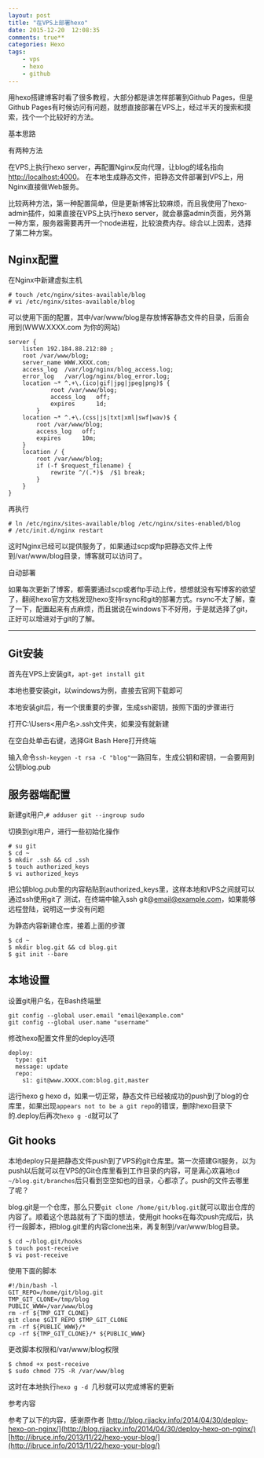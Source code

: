 ```yaml
---
layout: post
title: "在VPS上部署hexo"
date: 2015-12-20  12:08:35
comments: true**
categories: Hexo
tags: 
	- vps
	- hexo
	- github
---
```



用hexo搭建博客时看了很多教程，大部分都是讲怎样部署到Github Pages，但是Github Pages有时候访问有问题，就想直接部署在VPS上，经过半天的搜索和摸索，找个一个比较好的方法。


基本思路

有两种方法

在VPS上执行hexo server，再配置Nginx反向代理，让blog的域名指向[http://localhost:4000](http://localhost:4000)。
在本地生成静态文件，把静态文件部署到VPS上，用Nginx直接做Web服务。

比较两种方法，第一种配置简单，但是更新博客比较麻烦，而且我使用了hexo-admin插件，如果直接在VPS上执行hexo server，就会暴露admin页面，另外第一种方案，服务器需要再开一个node进程，比较浪费内存。综合以上因素，选择了第二种方案。

<!-- more -->

## Nginx配置 ##
在Nginx中新建虚拟主机

	# touch /etc/nginx/sites-available/blog
	# vi /etc/nginx/sites-available/blog
可以使用下面的配置，其中/var/www/blog是存放博客静态文件的目录，后面会用到(WWW.XXXX.com 为你的网站)

	server {                                                                               
	    listen 192.184.88.212:80 ;                                                                                               
	    root /var/www/blog;                                                        
	    server_name WWW.XXXX.com;                                                 
	    access_log  /var/log/nginx/blog_access.log;                                    
	    error_log   /var/log/nginx/blog_error.log;                                            
	    location ~* ^.+\.(ico|gif|jpg|jpeg|png)$ {                            
	            root /var/www/blog;                                    
	            access_log   off;                 
	            expires      1d;                            
	        }                                                                              
	    location ~* ^.+\.(css|js|txt|xml|swf|wav)$ {                                   
	        root /var/www/blog;                                                        
	        access_log   off;                                                          
	        expires      10m;                                                          
	    }                                                                              
	    location / {                                                                   
	        root /var/www/blog;                                                
	        if (-f $request_filename) {                                            
	            rewrite ^/(.*)$  /$1 break;                                    
	        }                                                                      
	    }                                                                              
	}
再执行

	# ln /etc/nginx/sites-available/blog /etc/nginx/sites-enabled/blog
	# /etc/init.d/nginx restart

这时Nginx已经可以提供服务了，如果通过scp或ftp把静态文件上传到/var/www/blog目录，博客就可以访问了。

自动部署

如果每次更新了博客，都需要通过scp或者ftp手动上传，想想就没有写博客的欲望了，翻阅hexo官方文档发现hexo支持rsync和git的部署方式。rsync不太了解，查了一下，配置起来有点麻烦，而且据说在windows下不好用，于是就选择了git，正好可以增进对于git的了解。

----------

## Git安装 ##

首先在VPS上安装git，`apt-get install git`

本地也要安装git，以windows为例，直接去官网下载即可


本地安装git后，有一个很重要的步骤，生成ssh密钥，按照下面的步骤进行

打开C:\Users\<用户名>\.ssh文件夹，如果没有就新建

在空白处单击右键，选择Git Bash Here打开终端

输入命令`ssh-keygen -t rsa -C "blog"`一路回车，生成公钥和密钥，一会要用到公钥blog.pub
## 服务器端配置 ##

新建git用户,`# adduser git --ingroup sudo`

切换到git用户，进行一些初始化操作

    # su git
    $ cd ~
    $ mkdir .ssh && cd .ssh
    $ touch authorized_keys
    $ vi authorized_keys

把公钥blog.pub里的内容粘贴到authorized_keys里，这样本地和VPS之间就可以通过ssh使用git了
测试，在终端中输入ssh git@email@example.com，如果能够远程登陆，说明这一步没有问题

为静态内容新建仓库，接着上面的步骤

    $ cd ~ 
    $ mkdir blog.git && cd blog.git
    $ git init --bare

## 本地设置 ##

设置git用户名，在Bash终端里

	git config --global user.email "email@example.com"
	git config --global user.name "username"

修改hexo配置文件里的deploy选项

	deploy:
	  type: git
	  message: update
	  repo:
	    s1: git@www.XXXX.com:blog.git,master

运行hexo g hexo d，如果一切正常，静态文件已经被成功的push到了blog的仓库里，如果出现`appears not to be a git repo`的错误，删除hexo目录下的.deploy后再次`hexo g -d`就可以了

## Git hooks ##

本地deploy只是把静态文件push到了VPS的git仓库里。第一次搭建Git服务，以为push以后就可以在VPS的Git仓库里看到工作目录的内容，可是满心欢喜地`cd ~/blog.git/branches`后只看到空空如也的目录，心都凉了。push的文件去哪里了呢？

blog.git是一个仓库，那么只要`git clone /home/git/blog.git`就可以取出仓库的内容了。顺着这个思路就有了下面的想法，使用git hooks在每次push完成后，执行一段脚本，把blog.git里的内容clone出来，再复制到/var/www/blog目录。

    $ cd ~/blog.git/hooks
    $ touch post-receive
    $ vi post-receive
使用下面的脚本

    #!/bin/bash -l
    GIT_REPO=/home/git/blog.git
    TMP_GIT_CLONE=/tmp/blog
    PUBLIC_WWW=/var/www/blog
    rm -rf ${TMP_GIT_CLONE}
    git clone $GIT_REPO $TMP_GIT_CLONE
    rm -rf ${PUBLIC_WWW}/*
    cp -rf ${TMP_GIT_CLONE}/* ${PUBLIC_WWW}

更改脚本权限和/var/www/blog权限

    $ chmod +x post-receive
    $ sudo chmod 775 -R /var/www/blog
这时在本地执行`hexo g -d `几秒就可以完成博客的更新

参考内容

参考了以下的内容，感谢原作者
[http://blog.rjjacky.info/2014/04/30/deploy-hexo-on-nginx/](http://blog.rjjacky.info/2014/04/30/deploy-hexo-on-nginx/)
[http://ibruce.info/2013/11/22/hexo-your-blog/](http://ibruce.info/2013/11/22/hexo-your-blog/)
